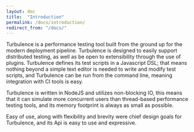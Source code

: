 ```yaml
---
layout: doc
title:  "Introduction"
permalink: /docs/introduction/
redirect_from: "/docs/"
---
```


Turbulence is a performance testing tool built from the ground up for the modern deployment pipeline. Turbulence is designed to easily support distributed testing, as well as be open to extensibility through the use of plugins.  Turbulence defines its test scripts in a Javascript DSL; that means nothing beyond a simple text editor is needed to write and modify test scripts, and Turbulence can be run from the command line, meaning integration with CI tools is easy.


Turbulence is written in NodeJS and utilizes non-blocking IO, this means that it can simulate more concurrent users than thread-based performance testing tools, and its memory footprint is always as small as possible.

 
Easy of use, along with flexibility and brevity were chief design goals for Turbulence, and its Api is easy to use and expressive.  
